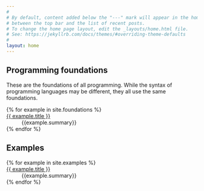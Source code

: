 ```yaml
---
#
# By default, content added below the "---" mark will appear in the home page
# between the top bar and the list of recent posts.
# To change the home page layout, edit the _layouts/home.html file.
# See: https://jekyllrb.com/docs/themes/#overriding-theme-defaults
#
layout: home
---
```

## Programming foundations

These are the foundations of all programming. While the syntax of programming languages may be different, they all use the same foundations.

<dl>
{% for example in site.foundations %}
  <dt><a href="{{example.permalink}}">{{ example.title }}</a></dt>
  <dd>{{example.summary}}</dd>
{% endfor %}
</dl>

## Examples
<dl>
{% for example in site.examples %}
  <dt><a href="{{example.permalink}}">{{ example.title }}</a></dt>
  <dd>{{example.summary}}</dd>
{% endfor %}
</dl>